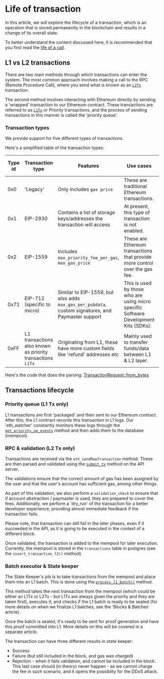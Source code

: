 # Life of transaction

In this article, we will explore the lifecycle of a transaction, which is an operation that is stored permanently in the
blockchain and results in a change of its overall state.

To better understand the content discussed here, it is recommended that you first read the [life of a
call][life_of_call].

## L1 vs L2 transactions

There are two main methods through which transactions can enter the system. The most common approach involves making a
call to the RPC (Remote Procedure Call), where you send what is known as an [`L2Tx`][l2_tx] transaction.

The second method involves interacting with Ethereum directly by sending a 'wrapped' transaction to our Ethereum
contract. These transactions are referred to as [`L1Tx`][l1_tx] or Priority transactions, and the process of sending
transactions in this manner is called the 'priority queue'.

### Transaction types

We provide support for five different types of transactions.

Here's a simplified table of the transaction types:

| Type id | Transaction type                                           | Features                                                                                           | Use cases                                                                            | % of transactions (mainnet/testnet) |
| ------- | ---------------------------------------------------------- | -------------------------------------------------------------------------------------------------- | ------------------------------------------------------------------------------------ | ----------------------------------- |
| 0x0     | 'Legacy'                                                   | Only includes `gas price`                                                                          | These are traditional Ethereum transactions.                                         | 60% / 82%                           |
| 0x1     | EIP-2930                                                   | Contains a list of storage keys/addresses the transaction will access                              | At present, this type of transaction is not enabled.                                 |
| 0x2     | EIP-1559                                                   | Includes `max_priority_fee_per_gas`, `max_gas_price`                                               | These are Ethereum transactions that provide more control over the gas fee.          | 35% / 12%                           |
| 0x71    | EIP-712 (specific to micro)                                | Similar to EIP-1559, but also adds `max_gas_per_pubdata`, custom signatures, and Paymaster support | This is used by those who are using micro specific Software Development Kits (SDKs). | 1% / 2%                             |
| 0xFF    | L1 transactions also known as priority transactions `L1Tx` | Originating from L1, these have more custom fields like 'refund' addresses etc                     | Mainly used to transfer funds/data between L1 & L2 layer.                            | 4% / 3%                             |

Here's the code that does the parsing: [TransactionRequest::from_bytes][transaction_request_from_bytes]

## Transactions lifecycle

### Priority queue (L1 Tx only)

L1 transactions are first 'packaged' and then sent to our Ethereum contract. After this, the L1 contract records this
transaction in L1 logs. Our 'eth_watcher' constantly monitors these logs through the
[`get_priority_op_events`][get_priority_op_events] method and then adds them to the database (mempool).

### RPC & validation (L2 Tx only)

Transactions are received via the `eth_sendRawTransaction` method. These are then parsed and validated using the
[`submit_tx`][submit_tx] method on the API server.

The validations ensure that the correct amount of gas has been assigned by the user and that the user's account has
sufficient gas, among other things.

As part of this validation, we also perform a `validation_check` to ensure that if account abstraction / paymaster is
used, they are prepared to cover the fees. Additionally, we perform a 'dry_run' of the transaction for a better
developer experience, providing almost immediate feedback if the transaction fails.

Please note, that transaction can still fail in the later phases, even if it succeeded in the API, as it is going to be
executed in the context of a different block.

Once validated, the transaction is added to the mempool for later execution. Currently, the mempool is stored in the
`transactions` table in postgres (see the `insert_transaction_l2()` method).

### Batch executor & State keeper

The State Keeper's job is to take transactions from the mempool and place them into an L1 batch. This is done using the
[`process_l1_batch()`][process_l1_batch] method.

This method takes the next transaction from the mempool (which could be either an L1Tx or L2Tx - but L1Tx are always
given the priority and they are taken first), executes it, and checks if the L1 batch is ready to be sealed (for more
details on when we finalize L1 batches, see the 'Blocks & Batches' article).

Once the batch is sealed, it's ready to be sent for proof generation and have this proof committed into L1. More details
on this will be covered in a separate article.

The transaction can have three different results in state keeper:

- Success
- Failure (but still included in the block, and gas was charged)
- Rejection - when it fails validation, and cannot be included in the block. This last case should (in theory) never
  happen - as we cannot charge the fee in such scenario, and it opens the possiblity for the DDoS attack.

[transaction_request_from_bytes]:
  https://github.com/ZKAmoeba-Micro/micro-2-dev/blob/e0820f994982f179c0466cd724a0a327327a501a/core/lib/types/src/transaction_request.rs#L539
  'transaction request from bytes'
[get_priority_op_events]:
  https://github.com/ZKAmoeba-Micro/micro-2-dev/blob/e0820f994982f179c0466cd724a0a327327a501a/core/bin/micro_core/src/eth_watch/client.rs#L112
  'get priority op events'
[l1_tx]:
  https://github.com/ZKAmoeba-Micro/micro-2-dev/blob/e0820f994982f179c0466cd724a0a327327a501a/core/lib/types/src/l1/mod.rs#L196
  'l1 tx'
[l2_tx]:
  https://github.com/ZKAmoeba-Micro/micro-2-dev/blob/e0820f994982f179c0466cd724a0a327327a501a/core/lib/types/src/l2/mod.rs#L110
  'l2 tx'
[submit_tx]:
  https://github.com/ZKAmoeba-Micro/micro-2-dev/blob/e0820f994982f179c0466cd724a0a327327a501a/core/bin/micro_core/src/api_server/tx_sender/mod.rs#L146
  'submit tx'
[process_l1_batch]:
  https://github.com/ZKAmoeba-Micro/micro-2-dev/blob/e0820f994982f179c0466cd724a0a327327a501a/core/bin/micro_core/src/state_keeper/keeper.rs#L257
  'process l1 batch'
[life_of_call]: how_call_works.md 'life of call'
